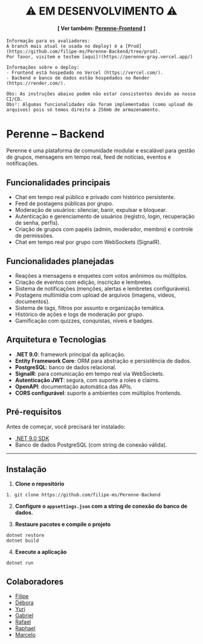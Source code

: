 
<h1 align="center">⚠️ EM DESENVOLVIMENTO ⚠️</h1>

<h4 align="center">[ Ver também: <a href="https://github.com/andgabx/Perenne-Frontend">Perenne-Frontend</a> ]</h4>

```
Informação para os avaliadores:
A branch mais atual (e usada no deploy) é a [Prod](https://github.com/filipe-ms/Perenne-Backend/tree/prod).
Por favor, visitem e testem [aqui]!(https://perenne-gray.vercel.app/)

Informações sobre o deploy:
- Frontend está hospedado no Vercel (https://vercel.com/).
- Backend e banco de dados estão hospedados no Render (https://render.com/).

Obs: As instruções abaixo podem não estar consistentes devido ao nosso CI/CD.
Obs²: Algumas funcionalidades não foram implementadas (como upload de arquivos) pois só temos direito a 256mb de armazenamento.

```


# Perenne – Backend

Perenne é uma plataforma de comunidade modular e escalável para gestão de grupos, mensagens em tempo real, feed de notícias, eventos e notificações.

## Funcionalidades principais

- Chat em tempo real público e privado com histórico persistente.
- Feed de postagens públicas por grupo.
- Moderação de usuários: silenciar, banir, expulsar e bloquear.
- Autenticação e gerenciamento de usuários (registro, login, recuperação de senha, perfis).
- Criação de grupos com papéis (admin, moderador, membro) e controle de permissões.
- Chat em tempo real por grupo com WebSockets (SignalR).

## Funcionalidades planejadas

- Reações a mensagens e enquetes com votos anônimos ou múltiplos.
- Criação de eventos com edição, inscrição e lembretes.
- Sistema de notificações (menções, alertas e lembretes configuráveis).
- Postagens multimídia com upload de arquivos (imagens, vídeos, documentos).
- Sistema de tags, filtros por assunto e organização temática.
- Histórico de ações e logs de moderação por grupo.
- Gamificação com quizzes, conquistas, níveis e badges.

## Arquitetura e Tecnologias

- **.NET 9.0**: framework principal da aplicação.
- **Entity Framework Core**: ORM para abstração e persistência de dados.
- **PostgreSQL**: banco de dados relacional.
- **SignalR**: para comunicação em tempo real via WebSockets.
- **Autenticação JWT**: segura, com suporte a roles e claims.
- **OpenAPI**: documentação automática das APIs.
- **CORS configurável**: suporte a ambientes com múltiplos frontends.

## Pré-requisitos

Antes de começar, você precisará ter instalado:

- [.NET 9.0 SDK](https://dotnet.microsoft.com/download)
- Banco de dados PostgreSQL (com string de conexão válida).

---

## Instalação

1. **Clone o repositório**
```
1. git clone https://github.com/filipe-ms/Perenne-Backend
```

2. **Configure o ```appsettings.json``` com a string de conexão do banco de dados.**

3. **Restaure pacotes e compile o projeto**
```
dotnet restore
dotnet build
```

4. **Execute a aplicação**
```
dotnet run
```

## Colaboradores
- [Filipe](https://github.com/filipe-ms/)
- [Débora](https://github.com/DeboraCASouza/)
- [Yuri](https://github.com/yuricavalcanti06/)
- [Gabriel](https://github.com/andgabx/)
- [Rafael](https://github.com/rafael-zzz/)
- [Raphael](https://github.com/rafatito03/)
- [Marcelo](https://github.com/marceloh090/)

